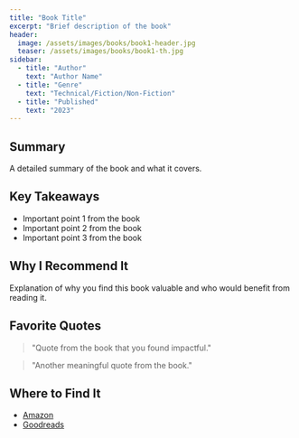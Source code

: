 ```yaml
---
title: "Book Title"
excerpt: "Brief description of the book"
header:
  image: /assets/images/books/book1-header.jpg
  teaser: /assets/images/books/book1-th.jpg
sidebar:
  - title: "Author"
    text: "Author Name"
  - title: "Genre"
    text: "Technical/Fiction/Non-Fiction"
  - title: "Published"
    text: "2023"
---
```


## Summary

A detailed summary of the book and what it covers.

## Key Takeaways

- Important point 1 from the book
- Important point 2 from the book
- Important point 3 from the book

## Why I Recommend It

Explanation of why you find this book valuable and who would benefit from reading it.

## Favorite Quotes

> "Quote from the book that you found impactful."

> "Another meaningful quote from the book."

## Where to Find It

- [Amazon](https://amazon.com/link-to-book)
- [Goodreads](https://goodreads.com/link-to-book)